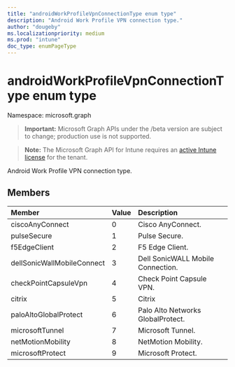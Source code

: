 ```yaml
---
title: "androidWorkProfileVpnConnectionType enum type"
description: "Android Work Profile VPN connection type."
author: "dougeby"
ms.localizationpriority: medium
ms.prod: "intune"
doc_type: enumPageType
---
```


# androidWorkProfileVpnConnectionType enum type

Namespace: microsoft.graph

> **Important:** Microsoft Graph APIs under the /beta version are subject to change; production use is not supported.

> **Note:** The Microsoft Graph API for Intune requires an [active Intune license](https://go.microsoft.com/fwlink/?linkid=839381) for the tenant.

Android Work Profile VPN connection type.

## Members
|Member|Value|Description|
|:---|:---|:---|
|ciscoAnyConnect|0|Cisco AnyConnect.|
|pulseSecure|1|Pulse Secure.|
|f5EdgeClient|2|F5 Edge Client.|
|dellSonicWallMobileConnect|3|Dell SonicWALL Mobile Connection.|
|checkPointCapsuleVpn|4|Check Point Capsule VPN.|
|citrix|5|Citrix|
|paloAltoGlobalProtect|6|Palo Alto Networks GlobalProtect.|
|microsoftTunnel|7|Microsoft Tunnel.|
|netMotionMobility|8|NetMotion Mobility.|
|microsoftProtect|9|Microsoft Protect.|




